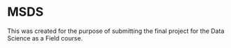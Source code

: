 # MSDS

This was created for the purpose of submitting the final project for the Data Science as a Field course.
